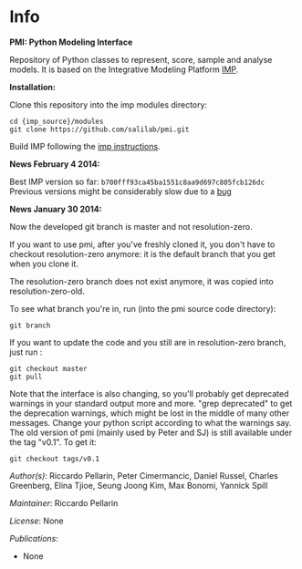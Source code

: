 # Info
**PMI: Python Modeling Interface**

Repository of Python classes to represent, score, sample 
and analyse models. It is based on the Integrative Modeling Platform 
[IMP](http://salilab.org/imp/).

**Installation:**

Clone this repository into the imp modules directory:

```
cd {imp_source}/modules
git clone https://github.com/salilab/pmi.git
```

Build IMP following the [imp instructions](http://www.integrativemodeling.org/nightly/doc/html/md_doxygen_generated_installation.html#installation).

**News February 4 2014:**

Best IMP version so far: `b700fff93ca45ba1551c8aa9d697c805fcb126dc`
Previous versions might be considerably slow due to a [bug](https://github.com/salilab/imp/issues/724)

**News January 30 2014:**

Now the developed git branch is master and not resolution-zero.

If you want to use pmi, after you've freshly cloned it,
you don't have to checkout resolution-zero anymore:
it is the default branch that you get when you clone it.

The resolution-zero branch does not exist anymore,
it was copied into resolution-zero-old.

To see what branch you're in, run (into the pmi source code directory):

`git branch`

If you want to update the code and you still are in resolution-zero branch,
just run :

```
git checkout master
git pull
```

Note that the interface is also changing,
so you'll probably get deprecated warnings in your standard output more and more.
"grep deprecated"  to get the deprecation warnings, which might be lost in the middle of many other messages. Change your python script according to what the warnings say.
The old version of pmi (mainly used by Peter and SJ) is
still available under the tag "v0.1". To get it:

`git checkout tags/v0.1`



_Author(s)_: Riccardo Pellarin, Peter Cimermancic, Daniel Russel, Charles Greenberg, Elina Tjioe, Seung Joong Kim, Max Bonomi, Yannick Spill

_Maintainer_: Riccardo Pellarin

_License_: None

_Publications_:
- None
